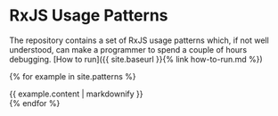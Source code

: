 # RxJS Usage Patterns

The repository contains a set of RxJS usage patterns which, if not well understood, can make a programmer to spend a couple of hours debugging. [How to run]({{ site.baseurl }}{% link how-to-run.md %})

{% for example in site.patterns %}
  <div>{{ example.content | markdownify }}</div>
{% endfor %}
